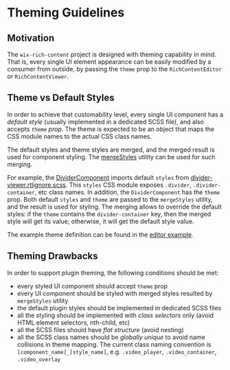 # Theming Guidelines

## Motivation

The `wix-rich-content` project is designed with theming capability in mind. That is, every single UI element appearance can be easily modified by a consumer from outside, by passing the `theme` prop to the `RichContentEditor` or `RichContentViewer`.

## Theme vs Default Styles

In order to achieve that customability level, every single UI component has a *default style* (usually implemented in a dedicated SCSS file), and also accepts *`theme` prop*. The theme is expected to be an object that maps the CSS module names to the actual CSS class names.

The default styles and theme styles are merged, and the merged result is used for component styling. The [mergeStyles](https://github.com/wix-incubator/rich-content/blob/master/packages/common/web/src/Utils/mergeStyles.js) utility can be used for such merging.

For example, the [DividerComponent](https://github.com/wix-incubator/rich-content/blob/master/packages/plugin-divider/web/src/components/divider-component.jsx) imports default `styles` from [divider-viewer.rtlignore.scss](https://github.com/wix-incubator/rich-content/blob/master/packages/plugin-divider/web/statics/styles/divider-viewer.rtlignore.scss). This `styles` CSS module exposes `.divider`, `.divider-container`, etc class names. In addition, the `DividerComponent` has the `theme` prop. Both default `styles` and `theme` are passed to the `mergeStyles` utility, and the result is used for styling. The merging allows to override the default styles: if the `theme` contains the `divider-container` key, then the merged style will get its value; otherwise, it will get the default style value.

The example theme definition can be found in the [editor example](https://github.com/wix-incubator/rich-content/tree/master/examples/editor/src/theme).

## Theming Drawbacks

In order to support plugin theming, the following conditions should be met:

- every styled UI component should accept `theme` prop
- every UI component should be styled with merged styles resulted by `mergeStyles` utility
- the default plugin styles should be implemented in dedicated SCSS files
- all the styling should be implemented with *class selectors* only (avoid HTML element selectors, nth-child, etc)
- all the SCSS files should have *flat structure* (avoid nesting)
- all the SCSS class names should be *globally unique* to avoid name collisions in theme mapping. The current class naming convention is `[component_name]_[style_name]`, e.g. `.video_player`, `.video_container`, `.video_overlay`
